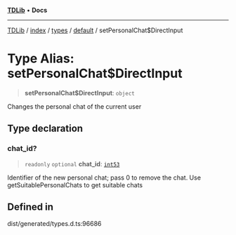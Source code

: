 [**TDLib**](../../../../../../README.md) • **Docs**

***

[TDLib](../../../../../../modules.md) / [index](../../../../../README.md) / [types](../../../README.md) / [default](../README.md) / setPersonalChat$DirectInput

# Type Alias: setPersonalChat$DirectInput

> **setPersonalChat$DirectInput**: `object`

Changes the personal chat of the current user

## Type declaration

### chat\_id?

> `readonly` `optional` **chat\_id**: [`int53`](int53.md)

Identifier of the new personal chat; pass 0 to remove the chat. Use getSuitablePersonalChats to get suitable chats

## Defined in

dist/generated/types.d.ts:96686
